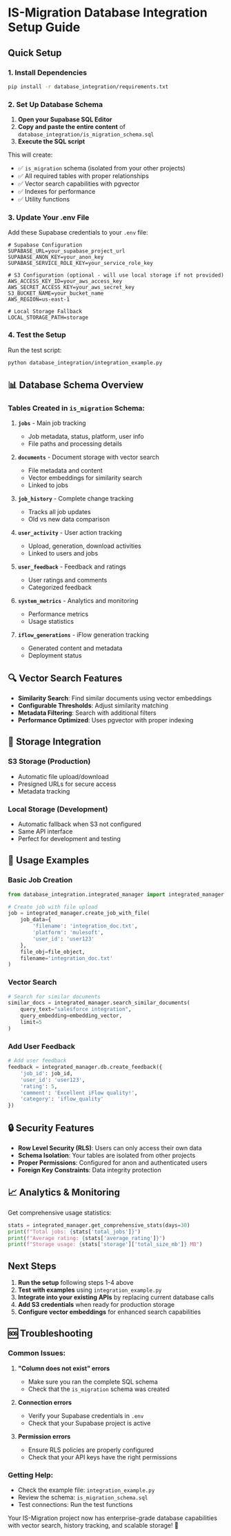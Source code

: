 # IS-Migration Database Integration Setup Guide

##  Quick Setup

### 1. Install Dependencies
```bash
pip install -r database_integration/requirements.txt
```

### 2. Set Up Database Schema

1. **Open your Supabase SQL Editor**
2. **Copy and paste the entire content** of `database_integration/is_migration_schema.sql`
3. **Execute the SQL script**

This will create:
- ✅ `is_migration` schema (isolated from your other projects)
- ✅ All required tables with proper relationships
- ✅ Vector search capabilities with pgvector
- ✅ Indexes for performance
- ✅ Utility functions

### 3. Update Your .env File

Add these Supabase credentials to your `.env` file:

```env
# Supabase Configuration
SUPABASE_URL=your_supabase_project_url
SUPABASE_ANON_KEY=your_anon_key
SUPABASE_SERVICE_ROLE_KEY=your_service_role_key

# S3 Configuration (optional - will use local storage if not provided)
AWS_ACCESS_KEY_ID=your_aws_access_key
AWS_SECRET_ACCESS_KEY=your_aws_secret_key
S3_BUCKET_NAME=your_bucket_name
AWS_REGION=us-east-1

# Local Storage Fallback
LOCAL_STORAGE_PATH=storage
```

### 4. Test the Setup

Run the test script:
```bash
python database_integration/integration_example.py
```

## 📊 Database Schema Overview

### Tables Created in `is_migration` Schema:

1. **`jobs`** - Main job tracking
   - Job metadata, status, platform, user info
   - File paths and processing details

2. **`documents`** - Document storage with vector search
   - File metadata and content
   - Vector embeddings for similarity search
   - Linked to jobs

3. **`job_history`** - Complete change tracking
   - Tracks all job updates
   - Old vs new data comparison

4. **`user_activity`** - User action tracking
   - Upload, generation, download activities
   - Linked to users and jobs

5. **`user_feedback`** - Feedback and ratings
   - User ratings and comments
   - Categorized feedback

6. **`system_metrics`** - Analytics and monitoring
   - Performance metrics
   - Usage statistics

7. **`iflow_generations`** - iFlow generation tracking
   - Generated content and metadata
   - Deployment status

## 🔍 Vector Search Features

- **Similarity Search**: Find similar documents using vector embeddings
- **Configurable Thresholds**: Adjust similarity matching
- **Metadata Filtering**: Search with additional filters
- **Performance Optimized**: Uses pgvector with proper indexing

## 💾 Storage Integration

### S3 Storage (Production)
- Automatic file upload/download
- Presigned URLs for secure access
- Metadata tracking

### Local Storage (Development)
- Automatic fallback when S3 not configured
- Same API interface
- Perfect for development and testing

## 🔧 Usage Examples

### Basic Job Creation
```python
from database_integration.integrated_manager import integrated_manager

# Create job with file upload
job = integrated_manager.create_job_with_file(
    job_data={
        'filename': 'integration_doc.txt',
        'platform': 'mulesoft',
        'user_id': 'user123'
    },
    file_obj=file_object,
    filename='integration_doc.txt'
)
```

### Vector Search
```python
# Search for similar documents
similar_docs = integrated_manager.search_similar_documents(
    query_text="salesforce integration",
    query_embedding=embedding_vector,
    limit=5
)
```

### Add User Feedback
```python
# Add user feedback
feedback = integrated_manager.db.create_feedback({
    'job_id': job_id,
    'user_id': 'user123',
    'rating': 5,
    'comment': 'Excellent iFlow quality!',
    'category': 'iflow_quality'
})
```

## 🔒 Security Features

- **Row Level Security (RLS)**: Users can only access their own data
- **Schema Isolation**: Your tables are isolated from other projects
- **Proper Permissions**: Configured for anon and authenticated users
- **Foreign Key Constraints**: Data integrity protection

## 📈 Analytics & Monitoring

Get comprehensive usage statistics:
```python
stats = integrated_manager.get_comprehensive_stats(days=30)
print(f"Total jobs: {stats['total_jobs']}")
print(f"Average rating: {stats['average_rating']}")
print(f"Storage usage: {stats['storage']['total_size_mb']} MB")
```

##  Next Steps

1. **Run the setup** following steps 1-4 above
2. **Test with examples** using `integration_example.py`
3. **Integrate into your existing APIs** by replacing current database calls
4. **Add S3 credentials** when ready for production storage
5. **Configure vector embeddings** for enhanced search capabilities

## 🆘 Troubleshooting

### Common Issues:

1. **"Column does not exist" errors**
   - Make sure you ran the complete SQL schema
   - Check that the `is_migration` schema was created

2. **Connection errors**
   - Verify your Supabase credentials in `.env`
   - Check that your Supabase project is active

3. **Permission errors**
   - Ensure RLS policies are properly configured
   - Check that your API keys have the right permissions

### Getting Help:

- Check the example file: `integration_example.py`
- Review the schema: `is_migration_schema.sql`
- Test connections: Run the test functions

Your IS-Migration project now has enterprise-grade database capabilities with vector search, history tracking, and scalable storage! 🎉

